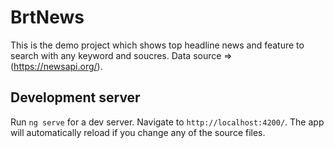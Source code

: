 # BrtNews

This is the demo project which shows top headline news and feature to search with any keyword and soucres.
Data source => (https://newsapi.org/).

## Development server

Run `ng serve` for a dev server. Navigate to `http://localhost:4200/`. The app will automatically reload if you change any of the source files.

